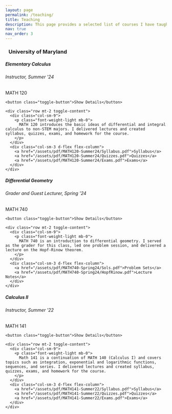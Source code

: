 ```yaml
---
layout: page
permalink: /teaching/
title: Teaching
description: This page provides a selected list of courses I have taught. Please refer to my CV for an exhaustive list of courses for which I have served as a TA.
nav: true
nav_order: 3
---
```


<head>
  <!-- Font Awesome for icons -->
  <link href="https://cdnjs.cloudflare.com/ajax/libs/font-awesome/5.15.4/css/all.min.css" rel="stylesheet">
<style>
  /* Toggle icon style */
  .toggle-icon {
    font-size: 18px;
    margin-right: 10px;
    transition: transform 0.3s;
  }

  /* Badge style */
  .badge {
    display: inline-block;
    padding: 0.25em 0.5em;
    border-radius: 0.25rem;
    font-size: 0.85em;
    font-weight: 500;
    background-color: var(--global-theme-color);
    color: var(--global-theme-text);
    text-align: center;
    line-height: 1.2;
  }

  /* Toggleable course content */
  .toggle-content {
    display: none;
    margin-top: 10px;
  }

  /* Smaller, aesthetic per-card toggle button */
  .toggle-button {
    margin-top: 8px;
    padding: 3px 8px;                 /* smaller padding */
    font-size: 0.75em;                /* smaller text */
    border: 1px solid var(--global-theme-color); /* subtle border */
    border-radius: 0.25rem;
    background-color: transparent;     /* transparent background */
    color: var(--global-theme-color);  /* theme-colored text */
    cursor: pointer;
    transition: all 0.2s;
    align-self: flex-start;
  }

  .toggle-button:hover {
    background-color: var(--global-theme-color); 
    color: var(--global-theme-text);
    opacity: 0.9;
  }

  /* Ensure all cards display correctly */
  .toggle-card {
    display: block; /* visible by default */
  }
</style>

</head>

<h3 class="toggle-header" style="cursor: pointer;">
  <i class="toggle-icon fas fa-chevron-right"></i> University of Maryland
</h3>

<!-- MATH 120 (Elementary Calculus) Summer 24 -->
<div class="card mt-3 toggle-card">
  <div class="p-3">
    <div class="row">
      <div class="col-sm-10">
        <h5 class="card-title">Elementary Calculus</h5>
        <h6 class="card-subtitle font-italic">Instructor, Summer '24</h6>
      </div>
      <div class="col-sm-2 text-sm-right">
        <span class="badge">MATH 120</span>
      </div>
    </div>

    <button class="toggle-button">Show Details</button>

    <div class="row mt-2 toggle-content">
      <div class="col-sm-9">
        <p class="font-weight-light mb-0">
          MATH 120 introduces the basic ideas of differential and integral calculus to non-STEM majors. I delivered lectures and created syllabus, quizzes, exams, and homework for the course.
        </p>
      </div>
      <div class="col-sm-3 d-flex flex-column">
        <a href="/assets/pdf/MATH120-Summer24/Syllabus.pdf">Syllabus</a>
        <a href="/assets/pdf/MATH120-Summer24/Quizzes.pdf">Quizzes</a>
        <a href="/assets/pdf/MATH120-Summer24/Exams.pdf">Exams</a>
      </div>
    </div>
  </div>
</div>

<!-- MATH 740 (Diff. Geo) Spring 24 -->
<div class="card mt-3 toggle-card">
  <div class="p-3">
    <div class="row">
      <div class="col-sm-10">
        <h5 class="card-title">Differential Geometry</h5>
        <h6 class="card-subtitle font-italic">Grader and Guest Lecturer, Spring '24</h6>
      </div>
      <div class="col-sm-2 text-sm-right">
        <span class="badge">MATH 740</span>
      </div>
    </div>

    <button class="toggle-button">Show Details</button>

    <div class="row mt-2 toggle-content">
      <div class="col-sm-9">
        <p class="font-weight-light mb-0">
          MATH 740 is an introduction to differential geometry. I served as the grader for this class, led one problem session, and delivered a lecture on the Hopf-Rinow theorem.
        </p>
      </div>
      <div class="col-sm-3 d-flex flex-column">
        <a href="/assets/pdf/MATH740-Spring24/Sols.pdf">Problem Sets</a>
        <a href="/assets/pdf/MATH740-Spring24/HopfRinow.pdf">Lecture Notes</a>
      </div>
    </div>
  </div>
</div>

<!-- MATH 141 (Calc II) Summer 22 -->
<div class="card mt-3 toggle-card">
  <div class="p-3">
    <div class="row">
      <div class="col-sm-10">
        <h5 class="card-title">Calculus II</h5>
        <h6 class="card-subtitle font-italic">Instructor, Summer '22</h6>
      </div>
      <div class="col-sm-2 text-sm-right">
        <span class="badge">MATH 141</span>
      </div>
    </div>

    <button class="toggle-button">Show Details</button>

    <div class="row mt-2 toggle-content">
      <div class="col-sm-9">
        <p class="font-weight-light mb-0">
          Math 141 is a continuation of MATH 140 (Calculus I) and covers topics such as integration, exponential and logarithmic functions, sequences, and series. I delivered lectures and created syllabus, quizzes, exams, and homework for the course.
        </p>
      </div>
      <div class="col-sm-3 d-flex flex-column">
        <a href="/assets/pdf/MATH141-Summer22/Syllabus.pdf">Syllabus</a>
        <a href="/assets/pdf/MATH141-Summer22/Quizzes.pdf">Quizzes</a>
        <a href="/assets/pdf/MATH141-Summer22/Exams.pdf">Exams</a>
      </div>
    </div>
  </div>
</div>

<script>
document.addEventListener("DOMContentLoaded", function() {

  // Toggle visibility helper
  function toggleVisibility(el) {
    if (el.style.display === "none" || getComputedStyle(el).display === "none") {
      el.style.display = "flex";
      return true;
    } else {
      el.style.display = "none";
      return false;
    }
  }

  // Per-card toggle
  document.querySelectorAll(".toggle-card").forEach(card => {
    const button = card.querySelector(".toggle-button");
    const content = card.querySelector(".toggle-content");

    button.addEventListener("click", () => {
      const visible = toggleVisibility(content);
      button.textContent = visible ? "Hide Details" : "Show Details";
    });
  });

  // Top-level university toggle
  const toggleAllHeader = document.querySelector(".toggle-header");
  const toggleAllIcon = toggleAllHeader.querySelector(".toggle-icon");

  toggleAllHeader.addEventListener("click", e => {
    e.stopPropagation();

    const allCards = document.querySelectorAll(".toggle-card");
    const anyHidden = Array.from(allCards).some(card => getComputedStyle(card).display === "none");

    allCards.forEach(card => {
      card.style.display = anyHidden ? "block" : "none"; // Show/hide all cards
    });

    toggleAllIcon.classList.toggle("fa-chevron-down", anyHidden);
    toggleAllIcon.classList.toggle("fa-chevron-right", !anyHidden);
  });

});
</script>


